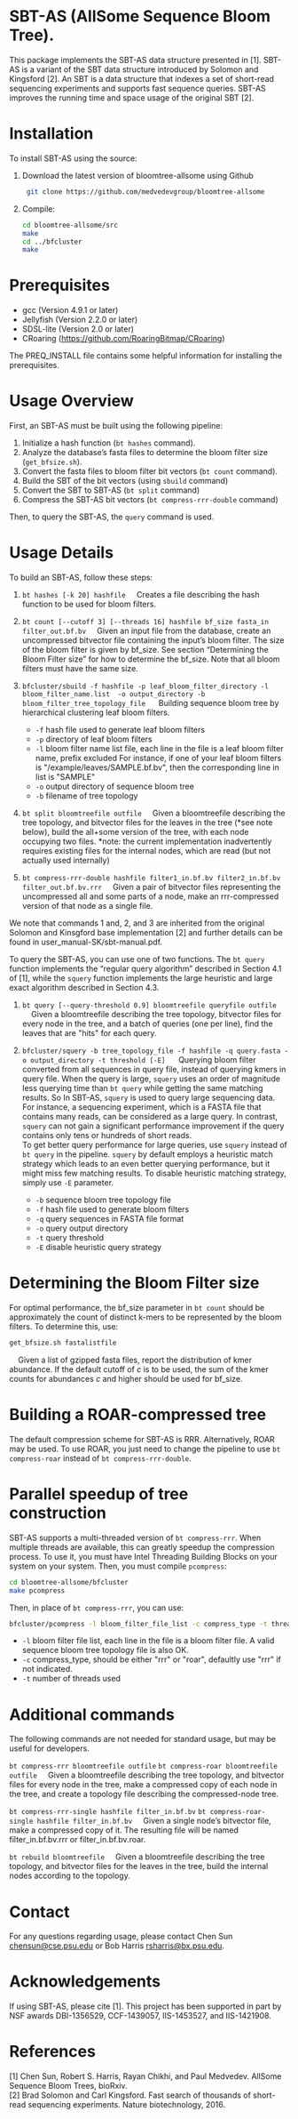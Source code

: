 # SBT-AS (AllSome Sequence Bloom Tree).


This package implements the SBT-AS data structure presented in [1]. SBT-AS is a variant of the SBT data structure introduced by Solomon and Kingsford [2]. An SBT is a data structure that indexes a set of short-read sequencing experiments and supports fast sequence queries. SBT-AS improves the running time and space usage of the original SBT [2]. 


# Installation


To install SBT-AS using the source: 
1. Download the latest version of bloomtree-allsome using Github
    ```bash
     git clone https://github.com/medvedevgroup/bloomtree-allsome
    ```
2. Compile:
    ```bash
    cd bloomtree-allsome/src
    make
    cd ../bfcluster
    make
    ```


# Prerequisites


* gcc (Version 4.9.1 or later)
* Jellyfish (Version 2.2.0 or later)
* SDSL-lite (Version 2.0 or later)
* CRoaring (https://github.com/RoaringBitmap/CRoaring)


The PREQ_INSTALL file contains some helpful information for installing the prerequisites.


# Usage Overview


First, an SBT-AS must be built using the following pipeline:
1. Initialize a hash function (`bt hashes` command).
2. Analyze the database’s fasta files to determine the bloom filter size (`get_bfsize.sh`).
3. Convert the fasta files to bloom filter bit vectors (`bt count` command).
4. Build the SBT of the bit vectors (using `sbuild` command)
5. Convert the SBT to SBT-AS (`bt split` command)
6. Compress the SBT-AS bit vectors (`bt compress-rrr-double` command)


Then, to query the SBT-AS, the `query` command is used. 


# Usage Details


To build an SBT-AS, follow these steps:


1.  `bt hashes [-k 20] hashfile`
&nbsp;&nbsp;&nbsp;&nbsp;Creates a file describing the hash function to be used for bloom filters.


2.  `bt count [--cutoff 3] [--threads 16] hashfile bf_size fasta_in filter_out.bf.bv`
&nbsp;&nbsp;&nbsp;&nbsp;Given an input file from the database, create an uncompressed bitvector file containing the input’s bloom filter.  The size of the bloom filter is given by bf_size. See section “Determining the Bloom Filter size” for how to determine the bf_size. Note that all bloom filters must have the same size.


3. `bfcluster/sbuild -f hashfile -p leaf_bloom_filter_directory -l bloom_filter_name.list  -o output_directory -b bloom_filter_tree_topology_file`
&nbsp;&nbsp;&nbsp;&nbsp; Building sequence bloom tree by hierarchical clustering leaf bloom filters.
    - `-f` hash file used to generate leaf bloom filters
    - `-p` directory of leaf bloom filters
    - `-l` bloom filter name list file, each line in the file is a leaf bloom filter name, prefix excluded
    For instance, if one of your leaf bloom filters is "/example/leaves/SAMPLE.bf.bv", then the corresponding line in list is "SAMPLE"
    - `-o` output directory of sequence bloom tree
    - `-b` filename of tree topology


4. `bt split bloomtreefile outfile`
&nbsp;&nbsp;&nbsp;&nbsp;Given a bloomtreefile describing the tree topology, and bitvector files for the leaves in the tree (*see note below), build the all+some version of the tree, with each node occupying two files. *note: the current implementation inadvertently requires existing files for the internal nodes, which are read (but not actually used internally)


5. `bt compress-rrr-double hashfile filter1_in.bf.bv filter2_in.bf.bv filter_out.bf.bv.rrr`
&nbsp;&nbsp;&nbsp;&nbsp;Given a pair of bitvector files representing the uncompressed all and some parts of a node, make an rrr-compressed version of that node as a single file.


We note that commands 1 and, 2, and 3 are inherited from the original Solomon and Kinsgford base implementation [2] and further details can be found in user_manual-SK/sbt-manual.pdf.




To query the SBT-AS, you can use one of two functions. The `bt query` function implements the “regular query algorithm” described in Section 4.1 of [1], while the `squery` function implements the large heuristic and large exact algorithm described in Section 4.3. 


1. `bt query [--query-threshold 0.9] bloomtreefile queryfile outfile`
&nbsp;&nbsp;&nbsp;&nbsp;Given a bloomtreefile describing the tree topology, bitvector files for every node in the tree, and a batch of queries (one per line), find the leaves that are "hits" for each query.


2. `bfcluster/squery -b tree_topology_file -f hashfile -q query.fasta -o output_directory -t threshold [-E]`
&nbsp;&nbsp;&nbsp;&nbsp; Querying bloom filter converted from all sequences in query file, instead of querying kmers in query file.  When the query is large, `squery` uses an order of magnitude less querying time than `bt query` while getting the same matching results. So In SBT-AS, `squery` is used to query large sequencing data. For instance, a sequencing experiment, which is a FASTA file that contains many reads, can be considered as a large query. In contrast, `squery` can not gain a significant performance improvement if the query contains only tens or hundreds of short reads.  
To get better query performance for large queries, use `squery` instead of `bt query` in the pipeline. `squery` by default employs a heuristic match strategy which leads to an even better querying performance, but it might miss few matching results. To disable heuristic matching strategy, simply use `-E` parameter.
    - `-b` sequence bloom tree topology file
    - `-f` hash file used to generate bloom filters
    - `-q` query sequences in FASTA file format
    - `-o` query output directory
    - `-t` query threshold
    - `-E` disable heuristic query strategy




# Determining the Bloom Filter size


For optimal performance, the bf_size parameter in `bt count` should be approximately the count of distinct k-mers to be represented by the bloom filters. To determine this, use: 


```bash
get_bfsize.sh fastalistfile
```
&nbsp;&nbsp;&nbsp;&nbsp;Given a list of gzipped fasta files, report the distribution of kmer abundance. If the default cutoff of _c_ is to be used, the sum of the kmer counts for abundances _c_ and higher should be used for bf_size.


# Building a ROAR-compressed tree


The default compression scheme for SBT-AS is RRR. Alternatively, ROAR may be used. To use ROAR,  you just need to change the pipeline to use `bt compress-roar` instead of `bt compress-rrr-double`.


# Parallel speedup of tree construction


SBT-AS supports a multi-threaded version of `bt compress-rrr`. When multiple threads are available, this can greatly speedup the compression process. To use it, you must have Intel Threading Building Blocks on your system on your system. Then, you must compile `pcompress`:
```bash
cd bloomtree-allsome/bfcluster
make pcompress
```
Then, in place of `bt compress-rrr`, you can use:
 ```bash
bfcluster/pcompress -l bloom_filter_file_list -c compress_type -t thread
```
- `-l` bloom filter file list, each line in the file is a bloom filter file. A valid sequence bloom tree topology file is also OK.
- `-c` compress_type, should be either "rrr" or "roar", defaultly use "rrr" if not indicated.
- `-t` number of threads used


# Additional commands 
The following commands are not needed for standard usage, but may be useful for developers.


`bt compress-rrr bloomtreefile outfile`
`bt compress-roar bloomtreefile outfile`
&nbsp;&nbsp;&nbsp;&nbsp;Given a bloomtreefile describing the tree topology, and bitvector files for every node in the tree, make a compressed copy of each node in the tree, and create a topology file describing the compressed-node tree.


`bt compress-rrr-single hashfile filter_in.bf.bv`
`bt compress-roar-single hashfile filter_in.bf.bv`
&nbsp;&nbsp;&nbsp;&nbsp;Given a single node’s bitvector file, make a compressed copy of it.  The resulting file will be named filter_in.bf.bv.rrr or filter_in.bf.bv.roar.


`bt rebuild bloomtreefile`
&nbsp;&nbsp;&nbsp;&nbsp;Given a bloomtreefile describing the tree topology, and bitvector files for the leaves in the tree, build the internal nodes according to the topology.


# Contact
For any questions regarding usage, please contact Chen Sun <chensun@cse.psu.edu> or Bob Harris <rsharris@bx.psu.edu>. 


# Acknowledgements


If using SBT-AS, please cite [1]. This project has been supported in part by NSF awards DBI-1356529, CCF-1439057, IIS-1453527, and IIS-1421908.




# References


[1] Chen Sun, Robert S. Harris, Rayan Chikhi, and Paul Medvedev. AllSome Sequence Bloom Trees, bioRxiv.  
[2] Brad Solomon and Carl Kingsford. Fast search of thousands of short-read sequencing experiments. Nature biotechnology, 2016.

